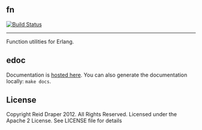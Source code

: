 ## fn

[![Build Status](https://secure.travis-ci.org/reiddraper/fn.png)](http://travis-ci.org/reiddraper/fn)

___

Function utilities for Erlang.

## edoc

Documentation is [hosted here](http://reiddraper.github.com/fn/).
You can also generate the documentation locally: `make docs`.

## License

Copyright Reid Draper 2012. All Rights Reserved.
Licensed under the Apache 2 License. See LICENSE
file for details
